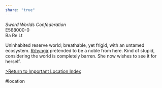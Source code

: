 ```yaml
---
share: "true"
---
```

*Sword Worlds Confederation*  
E568000-0  
Ba Re Lt  
  
Uninhabited reserve world; breathable, yet frigid, with an untamed ecosystem. [Rrhyngir](../Crew/Rrhyngir.md) pretended to be a noble from here. Kind of stupid, considering the world is completely barren. She now wishes to see it for herself.  
  
[>Return to Important Location Index](../JumpLog.md#important-locations)  
  
#location